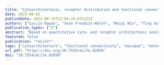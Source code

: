 ```yaml
---
title: "Cytoarchitectonic, receptor distribution and functional connectivity analyses of the macaque frontal lobe"
date: 2023-08-01
publishDate: 2023-08-15T12:04:29.631221Z
authors: ["Lucija Rapan", "Sean Froudist-Walsh", "Meiqi Niu", "Ting Xu", "Ling Zhao", "Thomas Funck", "Xiao-Jing Wang", "Katrin Amunts", "Nicola Palomero-Gallagher"]
publication_types: ["2"]
abstract: "Based on quantitative cyto- and receptor architectonic analyses, we identified 35 prefrontal areas, including novel subdivisions of Walker’s areas 10, 9, 8B, and 46. Statistical analysis of receptor densities revealed regional differences in lateral and ventrolateral prefrontal cortex. Indeed, structural and functional organization of subdivisions encompassing areas 46 and 12 demonstrated significant differences in the interareal levels of α2 receptors. Furthermore, multivariate analysis included receptor fingerprints of previously identified 16 motor areas in the same macaque brains and revealed 5 clusters encompassing frontal lobe areas. We used the MRI datasets from the non-human primate data sharing consortium PRIME-DE to perform functional connectivity analyses using the resulting frontal maps as seed regions. In general, rostrally located frontal areas were characterized by bigger fingerprints, that is, higher receptor densities, and stronger regional interconnections. Whereas more caudal areas had smaller fingerprints, but showed a widespread connectivity pattern with distant cortical regions. Taken together, this study provides a comprehensive insight into the molecular structure underlying the functional organization of the cortex and, thus, reconcile the discrepancies between the structural and functional hierarchical organization of the primate frontal lobe. Finally, our data are publicly available via the EBRAINS and BALSA repositories for the entire scientific community."
featured: false
publication: "*eLife*"
tags: ["cytoarchitecture", "functional connectivity", "macaque", "motor", "prefrontal", "receptor"]
url_pdf: "https://doi.org/10.7554/eLife.82850"
doi: "10.7554/eLife.82850"
---
```


